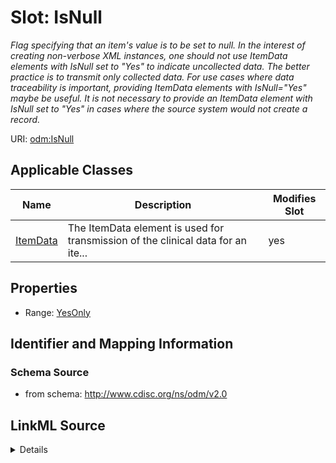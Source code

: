 # Slot: IsNull


_Flag specifying that an item's value is to be set to null. In the interest of creating non-verbose XML instances, one should not use ItemData elements with IsNull set to "Yes" to indicate uncollected data. The better practice is to transmit only collected data. For use cases where data traceability is important, providing ItemData elements with IsNull="Yes" maybe be useful. It is not necessary to provide an ItemData element with IsNull set to "Yes" in cases where the source system would not create a record._



URI: [odm:IsNull](http://www.cdisc.org/ns/odm/v2.0/IsNull)



<!-- no inheritance hierarchy -->




## Applicable Classes

| Name | Description | Modifies Slot |
| --- | --- | --- |
[ItemData](ItemData.md) | The ItemData element is used for transmission of the clinical data for an ite... |  yes  |







## Properties

* Range: [YesOnly](YesOnly.md)





## Identifier and Mapping Information







### Schema Source


* from schema: http://www.cdisc.org/ns/odm/v2.0




## LinkML Source

<details>
```yaml
name: IsNull
description: Flag specifying that an item's value is to be set to null. In the interest
  of creating non-verbose XML instances, one should not use ItemData elements with
  IsNull set to "Yes" to indicate uncollected data. The better practice is to transmit
  only collected data. For use cases where data traceability is important, providing
  ItemData elements with IsNull="Yes" maybe be useful. It is not necessary to provide
  an ItemData element with IsNull set to "Yes" in cases where the source system would
  not create a record.
from_schema: http://www.cdisc.org/ns/odm/v2.0
rank: 1000
alias: IsNull
domain_of:
- ItemData
range: YesOnly

```
</details>